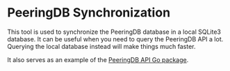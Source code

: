 # PeeringDB Synchronization

This tool is used to synchronize the PeeringDB database in a local SQLite3
database. It can be useful when you need to query the PeeringDB API a lot.
Querying the local database instead will make things much faster.

It also serves as an example of the
[PeeringDB API Go package](https://godoc.org/github.com/gmazoyer/peeringdb).
